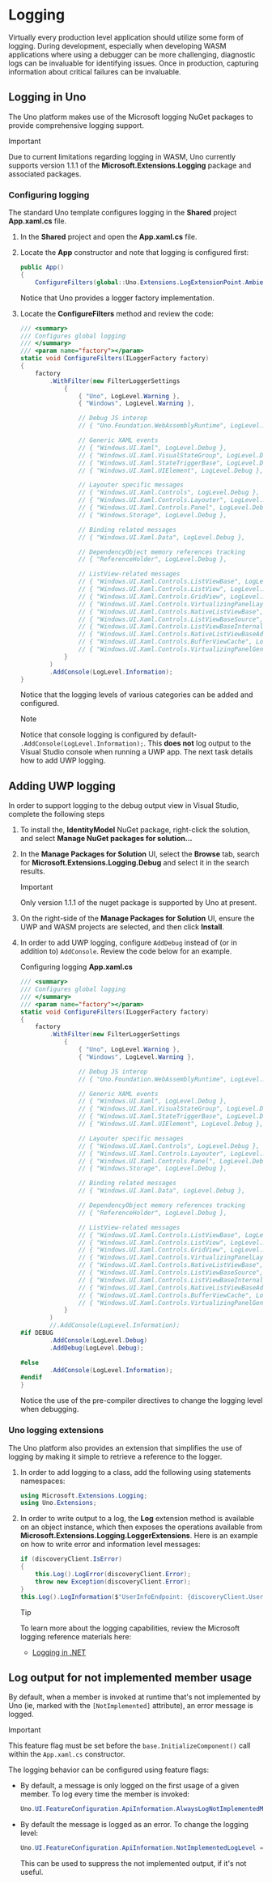 # Logging

Virtually every production level application should utilize some form of logging. During development, especially when developing WASM applications where using a debugger can be more challenging, diagnostic logs can be invaluable for identifying issues. Once in production, capturing information about critical failures can be invaluable.

## Logging in Uno

The Uno platform makes use of the Microsoft logging NuGet packages to provide comprehensive logging support.

> [!IMPORTANT]
> Due to current limitations regarding logging in WASM, Uno currently supports version 1.1.1 of the **Microsoft.Extensions.Logging** package and associated packages.

### Configuring logging

The standard Uno template configures logging in the **Shared** project **App.xaml.cs** file.

1. In the **Shared** project and open the **App.xaml.cs** file.

1. Locate the **App** constructor and note that logging is configured first:

    ```csharp
    public App()
    {
        ConfigureFilters(global::Uno.Extensions.LogExtensionPoint.AmbientLoggerFactory);
    ```

    Notice that Uno provides a logger factory implementation.

1. Locate the **ConfigureFilters** method and review the code:

    ```csharp
    /// <summary>
    /// Configures global logging
    /// </summary>
    /// <param name="factory"></param>
    static void ConfigureFilters(ILoggerFactory factory)
    {
        factory
            .WithFilter(new FilterLoggerSettings
                {
                    { "Uno", LogLevel.Warning },
                    { "Windows", LogLevel.Warning },

                    // Debug JS interop
                    // { "Uno.Foundation.WebAssemblyRuntime", LogLevel.Debug },

                    // Generic XAML events
                    // { "Windows.UI.Xaml", LogLevel.Debug },
                    // { "Windows.UI.Xaml.VisualStateGroup", LogLevel.Debug },
                    // { "Windows.UI.Xaml.StateTriggerBase", LogLevel.Debug },
                    // { "Windows.UI.Xaml.UIElement", LogLevel.Debug },

                    // Layouter specific messages
                    // { "Windows.UI.Xaml.Controls", LogLevel.Debug },
                    // { "Windows.UI.Xaml.Controls.Layouter", LogLevel.Debug },
                    // { "Windows.UI.Xaml.Controls.Panel", LogLevel.Debug },
                    // { "Windows.Storage", LogLevel.Debug },

                    // Binding related messages
                    // { "Windows.UI.Xaml.Data", LogLevel.Debug },

                    // DependencyObject memory references tracking
                    // { "ReferenceHolder", LogLevel.Debug },

                    // ListView-related messages
                    // { "Windows.UI.Xaml.Controls.ListViewBase", LogLevel.Debug },
                    // { "Windows.UI.Xaml.Controls.ListView", LogLevel.Debug },
                    // { "Windows.UI.Xaml.Controls.GridView", LogLevel.Debug },
                    // { "Windows.UI.Xaml.Controls.VirtualizingPanelLayout", LogLevel.Debug },
                    // { "Windows.UI.Xaml.Controls.NativeListViewBase", LogLevel.Debug },
                    // { "Windows.UI.Xaml.Controls.ListViewBaseSource", LogLevel.Debug }, //iOS
                    // { "Windows.UI.Xaml.Controls.ListViewBaseInternalContainer", LogLevel.Debug }, //iOS
                    // { "Windows.UI.Xaml.Controls.NativeListViewBaseAdapter", LogLevel.Debug }, //Android
                    // { "Windows.UI.Xaml.Controls.BufferViewCache", LogLevel.Debug }, //Android
                    // { "Windows.UI.Xaml.Controls.VirtualizingPanelGenerator", LogLevel.Debug }, //WASM
                }
            )
            .AddConsole(LogLevel.Information);
    }
    ```

    Notice that the logging levels of various categories can be added and configured.

    > [!NOTE]
    > Notice that console logging is configured by default- `.AddConsole(LogLevel.Information);`. This **does not** log output to the Visual Studio console when running a UWP app. The next task details how to add UWP logging.

## Adding UWP logging

In order to support logging to the debug output view in Visual Studio, complete the following steps

1. To install the, **IdentityModel** NuGet package, right-click the solution, and select **Manage NuGet packages for solution...**

1. In the **Manage Packages for Solution** UI, select the **Browse** tab, search for **Microsoft.Extensions.Logging.Debug** and select it in the search results.

    > [!IMPORTANT]
    > Only version 1.1.1 of the nuget package is supported by Uno at present.

1. On the right-side of the **Manage Packages for Solution** UI, ensure the UWP and WASM projects are selected, and then click **Install**.

1. In order to add UWP logging, configure `AddDebug` instead of (or in addition to) `AddConsole`. Review the code below for an example.

    Configuring logging **App.xaml.cs**

    ```csharp
    /// <summary>
    /// Configures global logging
    /// </summary>
    /// <param name="factory"></param>
    static void ConfigureFilters(ILoggerFactory factory)
    {
        factory
            .WithFilter(new FilterLoggerSettings
                {
                    { "Uno", LogLevel.Warning },
                    { "Windows", LogLevel.Warning },

                    // Debug JS interop
                    // { "Uno.Foundation.WebAssemblyRuntime", LogLevel.Debug },

                    // Generic XAML events
                    // { "Windows.UI.Xaml", LogLevel.Debug },
                    // { "Windows.UI.Xaml.VisualStateGroup", LogLevel.Debug },
                    // { "Windows.UI.Xaml.StateTriggerBase", LogLevel.Debug },
                    // { "Windows.UI.Xaml.UIElement", LogLevel.Debug },

                    // Layouter specific messages
                    // { "Windows.UI.Xaml.Controls", LogLevel.Debug },
                    // { "Windows.UI.Xaml.Controls.Layouter", LogLevel.Debug },
                    // { "Windows.UI.Xaml.Controls.Panel", LogLevel.Debug },
                    // { "Windows.Storage", LogLevel.Debug },

                    // Binding related messages
                    // { "Windows.UI.Xaml.Data", LogLevel.Debug },

                    // DependencyObject memory references tracking
                    // { "ReferenceHolder", LogLevel.Debug },

                    // ListView-related messages
                    // { "Windows.UI.Xaml.Controls.ListViewBase", LogLevel.Debug },
                    // { "Windows.UI.Xaml.Controls.ListView", LogLevel.Debug },
                    // { "Windows.UI.Xaml.Controls.GridView", LogLevel.Debug },
                    // { "Windows.UI.Xaml.Controls.VirtualizingPanelLayout", LogLevel.Debug },
                    // { "Windows.UI.Xaml.Controls.NativeListViewBase", LogLevel.Debug },
                    // { "Windows.UI.Xaml.Controls.ListViewBaseSource", LogLevel.Debug }, //iOS
                    // { "Windows.UI.Xaml.Controls.ListViewBaseInternalContainer", LogLevel.Debug }, //iOS
                    // { "Windows.UI.Xaml.Controls.NativeListViewBaseAdapter", LogLevel.Debug }, //Android
                    // { "Windows.UI.Xaml.Controls.BufferViewCache", LogLevel.Debug }, //Android
                    // { "Windows.UI.Xaml.Controls.VirtualizingPanelGenerator", LogLevel.Debug }, //WASM
                }
            )
            //.AddConsole(LogLevel.Information);
    #if DEBUG
            .AddConsole(LogLevel.Debug)
            .AddDebug(LogLevel.Debug);

    #else
            .AddConsole(LogLevel.Information);
    #endif
    }
    ```

    Notice the use of the pre-compiler directives to change the logging level when debugging.

### Uno logging extensions

The Uno platform also provides an extension that simplifies the use of logging by making it simple to retrieve a reference to the logger.

1. In order to add logging to a class, add the following using statements namespaces:

    ```csharp
    using Microsoft.Extensions.Logging;
    using Uno.Extensions;
    ```

1. In order to write output to a log, the **Log** extension method is available on an object instance, which then exposes the operations available from **Microsoft.Extensions.Logging.LoggerExtensions**. Here is an example on how to write error and information level messages:

    ```csharp
    if (discoveryClient.IsError)
    {
        this.Log().LogError(discoveryClient.Error);
        throw new Exception(discoveryClient.Error);
    }
    this.Log().LogInformation($"UserInfoEndpoint: {discoveryClient.UserInfoEndpoint}");
    ```

    > [!TIP]
    > To learn more about the logging capabilities, review the Microsoft logging reference materials here:
    >
    > * [Logging in .NET](https://docs.microsoft.com/dotnet/core/extensions/logging)

## Log output for not implemented member usage

By default, when a member is invoked at runtime that's not implemented by Uno (ie, marked with the `[NotImplemented]` attribute), an error message is logged. 

> [!IMPORTANT]
> This feature flag must be set before the `base.InitializeComponent()` call within the `App.xaml.cs` constructor.

The logging behavior can be configured using feature flags:

 * By default, a message is only logged on the first usage of a given member. To log every time the member is invoked:
    ```csharp
    Uno.UI.FeatureConfiguration.ApiInformation.AlwaysLogNotImplementedMessages = true;
    ```

 * By default the message is logged as an error. To change the logging level:
    ```csharp
    Uno.UI.FeatureConfiguration.ApiInformation.NotImplementedLogLevel = LogLevel.Debug; // Raise not implemented usages as Debug messages
    ```
    This can be used to suppress the not implemented output, if it's not useful.
